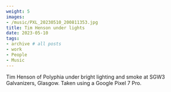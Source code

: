```yaml
---
weight: 5
images:
- /music/PXL_20230510_200811353.jpg
title: Tim Henson under lights
date: 2023-05-10
tags:
- archive # all posts
- work
- People
- Music
---
```


Tim Henson of Polyphia under bright lighting and smoke at SGW3 Galvanizers, Glasgow. Taken using a Google Pixel 7 Pro.

